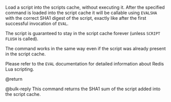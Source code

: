 Load a script into the scripts cache, without executing it. After the specified
command is loaded into the script cache it will be callable using `EVALSHA` with
the correct SHA1 digest of the script, exactly like after the first successful
invocation of `EVAL`.

The script is guaranteed to stay in the script cache forever (unless `SCRIPT
FLUSH` is called).

The command works in the same way even if the script was already present in the
script cache.

Please refer to the `EVAL` documentation for detailed information about Redis
Lua scripting.

@return

@bulk-reply
This command returns the SHA1 sum of the script added into the script cache.

